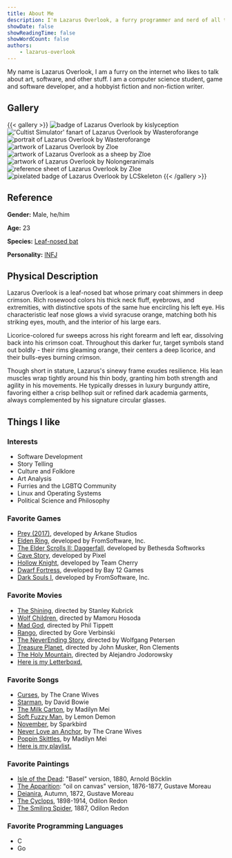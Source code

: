 ```yaml
---
title: About Me
description: I'm Lazarus Overlook, a furry programmer and nerd of all things artistic. This is my 'about' page where you can learn about who I am, what I like, etc. Welcome!
showDate: false
showReadingTime: false
showWordCount: false
authors:
    - lazarus-overlook
---
```


My name is Lazarus Overlook, I am a furry on the internet who likes to talk about art, software, and other stuff. I am a computer science student, game and software developer, and a hobbyist fiction and non-fiction writer.

## Gallery

{{< gallery >}}
	<img src="badge.webp" alt="badge of Lazarus Overlook by kislyception" class="grid-w50 md:grid-w33">
	<img src="cultist.webp" alt="'Cultist Simulator' fanart of Lazarus Overlook by Wasteroforange" class="grid-w50 md:grid-w33">
	<img src="disco.webp" alt="portrait of Lazarus Overlook by Wasteroforange" class="grid-w50 md:grid-w33">
	<img src="shh.webp" alt="artwork of Lazarus Overlook by Zloe" class="grid-w50 md:grid-w33">
	<img src="sheep.webp" alt="artwork of Lazarus Overlook as a sheep by Zloe" class="grid-w50 md:grid-w33">
	<img src="nolongeranimals.webp" alt="artwork of Lazarus Overlook by Nolongeranimals" class="grid-w50 md:grid-w33">
	<img src="ref.webp" alt="reference sheet of Lazarus Overlook by Zloe" class="grid-w50 md:grid-w33">
	<img src="pixel-badge.webp" alt="pixelated badge of Lazarus Overlook by LCSkeleton" class="grid-w50 md:grid-w33">
{{< /gallery >}}

## Reference

**Gender:**
Male, he/him

**Age:**
23

**Species:**
[Leaf-nosed bat](https://en.wikipedia.org/wiki/Leaf-nosed_bat)

**Personality:**
[INFJ](https://www.16personalities.com/infj-personality)

## Physical Description

Lazarus Overlook is a leaf-nosed bat whose primary coat shimmers in deep crimson. Rich rosewood colors his thick neck fluff, eyebrows, and extremities, with distinctive spots of the same hue encircling his left eye. His characteristic leaf nose glows a vivid syracuse orange, matching both his striking eyes, mouth, and the interior of his large ears.

Licorice-colored fur sweeps across his right forearm and left ear, dissolving back into his crimson coat. Throughout this darker fur, target symbols stand out boldly - their rims gleaming orange, their centers a deep licorice, and their bulls-eyes burning crimson.

Though short in stature, Lazarus's sinewy frame exudes resilience. His lean muscles wrap tightly around his thin body, granting him both strength and agility in his movements. He typically dresses in luxury burgundy attire, favoring either a crisp bellhop suit or refined dark academia garments, always complemented by his signature circular glasses.

## Things I like

### Interests

- Software Development
- Story Telling
- Culture and Folklore
- Art Analysis
- Furries and the LGBTQ Community
- Linux and Operating Systems
- Political Science and Philosophy

### Favorite Games

- [Prey (2017)](https://store.steampowered.com/app/480490/Prey/), developed by Arkane Studios
- [Elden Ring](https://store.steampowered.com/app/1245620/ELDEN_RING/), developed by FromSoftware, Inc.
- [The Elder Scrolls II: Daggerfall](https://www.dfworkshop.net/), developed by Bethesda Softworks
- [Cave Story](https://www.cavestory.org/), developed by Pixel
- [Hollow Knight](https://store.steampowered.com/app/367520/Hollow_Knight/), developed by Team Cherry
- [Dwarf Fortress](https://store.steampowered.com/app/975370/Dwarf_Fortress/), developed by Bay 12 Games
- [Dark Souls I](https://store.steampowered.com/app/570940/DARK_SOULS_REMASTERED/), developed by FromSoftware, Inc.

### Favorite Movies

- [The Shining](https://letterboxd.com/film/the-shining/), directed by Stanley Kubrick
- [Wolf Children](https://letterboxd.com/film/wolf-children/), directed by Mamoru Hosoda
- [Mad God](https://letterboxd.com/film/mad-god/), directed by Phil Tippett
- [Rango](https://letterboxd.com/film/rango/), directed by Gore Verbinski
- [The NeverEnding Story](https://letterboxd.com/film/the-neverending-story/), directed by Wolfgang Petersen 
- [Treasure Planet](https://letterboxd.com/film/treasure-planet/), directed by John Musker, Ron Clements
- [The Holy Mountain](https://letterboxd.com/film/the-holy-mountain/),  directed by Alejandro Jodorowsky 
- [Here is my Letterboxd.](https://letterboxd.com/moowool/films/)

### Favorite Songs

- [Curses](https://music.youtube.com/watch?v=JRXOlEVzpV0&si=EUH7nXheDsIpcyqv), by The Crane Wives
- [Starman](https://music.youtube.com/watch?v=aBKEt3MhNMM&si=xC6srawYZTkDIEKw), by David Bowie
- [The Milk Carton](https://music.youtube.com/watch?v=vzlgrmieUAs&si=1nTyRYuTj0Mp-pCz), by Madilyn Mei
- [Soft Fuzzy Man](https://music.youtube.com/watch?v=pjeF8aiQgLU&si=hG6y6Kx2_MX8yVD3), by Lemon Demon
- [November](https://music.youtube.com/watch?v=aQ0ZXWx2aBA&si=JI24FT3ZzW0-yCqA), by Sparkbird
- [Never Love an Anchor](https://music.youtube.com/watch?v=Ld6mj5IsnQQ&si=FcL2gHBUR-jkqmbP), by The Crane Wives
- [Poppin Skittles](https://music.youtube.com/watch?v=wFlFCdF5LpU&si=4QsUEffl573uXXh-), by Madilyn Mei
- [Here is my playlist.](https://music.youtube.com/playlist?list=PLkeuL5BvmN-CIk-OFzZ0hFb85-GJ4k1w6&si=wKOGKP7bWDg6DbK6)

### Favorite Paintings

- [Isle of the Dead](https://upload.wikimedia.org/wikipedia/commons/d/de/Arnold_B%C3%B6cklin_-_Die_Toteninsel_I_%28Basel%2C_Kunstmuseum%29.jpg): "Basel" version, 1880, Arnold Böcklin
- [The Apparition](https://upload.wikimedia.org/wikipedia/commons/e/e0/Gustave_Moreau_-_l%27Apparition.jpg): "oil on canvas" version, 1876-1877, Gustave Moreau
- [Deianira](https://upload.wikimedia.org/wikipedia/commons/0/0b/Gustave_Moreau_-_Dejanira_%28Autumn%29_-_84.PB.682_-_J._Paul_Getty_Museum.jpg), Autumn, 1872, Gustave Moreau
- [The Cyclops](https://upload.wikimedia.org/wikipedia/commons/b/be/Odilon_Redon_-_The_Cyclops%2C_c._1914.jpg), 1898-1914, Odilon Redon
- [The Smiling Spider](https://uploads6.wikiart.org/images/odilon-redon/the-smiling-spider-1891.jpg), 1887, Odilon Redon

### Favorite Programming Languages
- C
- Go
